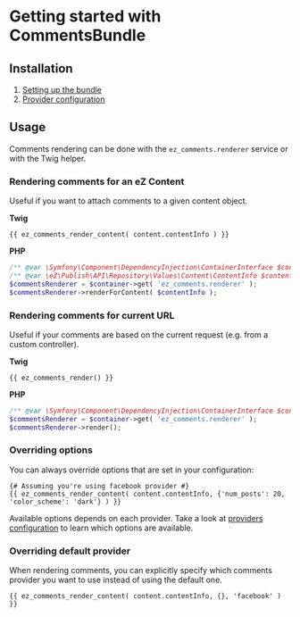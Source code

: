 # Getting started with CommentsBundle

## Installation

1. [Setting up the bundle](01-setup.md)
2. [Provider configuration](02-configuration.md)

## Usage

Comments rendering can be done with the `ez_comments.renderer` service or with the Twig helper.

### Rendering comments for an eZ Content
Useful if you want to attach comments to a given content object.

**Twig**

```jinja
{{ ez_comments_render_content( content.contentInfo ) }}
```

**PHP**

```php
/** @var \Symfony\Component\DependencyInjection\ContainerInterface $container */
/** @var \eZ\Publish\API\Repository\Values\Content\ContentInfo $contentInfo */
$commentsRenderer = $container->get( 'ez_comments.renderer' );
$commentsRenderer->renderForContent( $contentInfo );
```

### Rendering comments for current URL
Useful if your comments are based on the current request (e.g. from a custom controller).

**Twig**

```jinja
{{ ez_comments_render() }}
```

**PHP**
```php
/** @var \Symfony\Component\DependencyInjection\ContainerInterface $container */
$commentsRenderer = $container->get( 'ez_comments.renderer' );
$commentsRenderer->render();
```

### Overriding options
You can always override options that are set in your configuration:

```jinja
{# Assuming you're using facebook provider #}
{{ ez_comments_render_content( content.contentInfo, {'num_posts': 20, 'color_scheme': 'dark'} ) }}
```

Available options depends on each provider.
Take a look at [providers configuration](02-configuration.md#provider-configuration) to learn which options are available.

### Overriding default provider
When rendering comments, you can explicitly specify which comments provider you want to use instead of using the default one.

```jinja
{{ ez_comments_render_content( content.contentInfo, {}, 'facebook' ) }}
```
